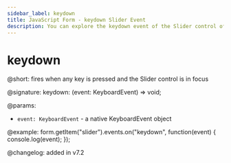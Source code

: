 ```yaml
---
sidebar_label: keydown 
title: JavaScript Form - keydown Slider Event 
description: You can explore the keydown event of the Slider control of Form in the documentation of the DHTMLX JavaScript UI library. Browse developer guides and API reference, try out code examples and live demos, and download a free 30-day evaluation version of DHTMLX Suite 7.
---
```


# keydown

@short: fires when any key is pressed and the Slider control is in focus

@signature: keydown: (event: KeyboardEvent) => void;

@params:
- `event: KeyboardEvent` - a native KeyboardEvent object

@example:
form.getItem("slider").events.on("keydown", function(event) {
    console.log(event);
});

@changelog: added in v7.2

